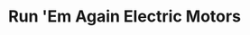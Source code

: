 ---
title: "Run 'Em Again Electric Motors"
url: /glendale/run-em-again-electric-motors/
shop: hardware
---
